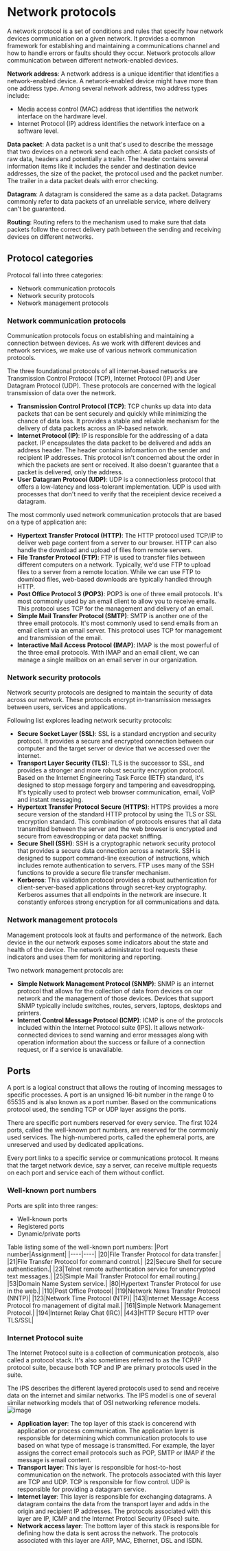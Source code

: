 # Network protocols
A network protocol is a set of conditions and rules that specify how network devices communication on a given network. It provides a common framework for establishing and maintaining a communications channel and how to handle errors or faults should they occur. Network protocols allow communication between different network-enabled devices.

**Network address**: 
A network address is a unique identifier that identifies a network-enabled device. A network-enabled device might have more than one address type. Among several network address, two address types include:

-  Media access control (MAC) address that identifies the network interface on the hardware level.
-  Internet Protocol (IP) address identifies the network interface on a software level.

**Data packet**: 
A data packet is a unit that's used to describe the message that two devices on a network send each other. A data packet consists of raw data, headers and potentially a trailer. The header contains several information items like it includes the sender and destination device addresses, the size of the packet, the protocol used and the packet number. The trailer in a data packet deals with error checking.

**Datagram**:
A datagram is considered the same as a data packet. Datagrams commonly refer to data packets of an unreliable service, where delivery can't be guaranteed.

**Routing**:
Routing refers to the mechanism used to make sure that data packets follow the correct delivery path between the sending and receiving devices on different networks.

## Protocol categories
Protocol fall into three categories:

-  Network communication protocols
-  Network security protocols
-  Network management protocols

### Network communication protocols
Communication protocols focus on establishing and maintaining a connection between devices. As we work with different devices and network services, we make use of various network communication protocols.

The three foundational protocols of all internet-based networks are Transmission Control Protocol (TCP), Internet Protocol (IP) and User Datagram Protocol (UDP). These protocols are concerned with the logical transmission of data over the network.

-  **Transmission Control Protocol (TCP)**: TCP chunks up data into data packets that can be sent securely and quickly while minimizing the chance of data loss. It provides a stable and reliable mechanism for the delivery of data packets across an IP-based network.
-  **Internet Protocol (IP)**: IP is responsible for the addressing of a data packet. IP encapsulates the data packet to be delivered and adds an address header. The header contains infomartion on the sender and recipient IP addresses. This protocol isn't concerned about the order in which the packets are sent or received. It also doesn't guarantee that a packet is delivered, only the address.
-  **User Datagram Protocol (UDP)**: UDP is a connectionless protocol that offers a low-latency and loss-tolerant implementation. UDP is used with processes that don't need to verify that the receipient device received a datagram.

The most commonly used network communication protocols that are based on a type of application are:

-  **Hypertext Transfer Protocol (HTTP)**: The HTTP protocol used TCP/IP to deliver web page content from a server to our browser. HTTP can also handle the download and upload of files from remote servers.
-  **File Transfer Protocol (FTP)**: FTP is used to transfer files between different computers on a network. Typically, we'd use FTP to upload files to a server from a remote location. While we can use FTP to download files, web-based downloads are typically handled through HTTP.
-  **Post Office Protocol 3 (POP3)**: POP3 is one of three email protocols. It's most commonly used by an email client to allow you to receive emails. This protocol uses TCP for the management and delivery of an email.
-  **Simple Mail Transfer Protocol (SMTP)**: SMTP is another one of the three email protocols. It's most commonly used to send emails from an email client via an email server. This protocol uses TCP for management and transmission of the email.
-  **Interactive Mail Access Protocol (IMAP)**: IMAP is the most powerful of the three email protocols. With IMAP and an email client, we can manage a single mailbox on an email server in our organization.

### Network security protocols
Network security protocols are designed to maintain the security of data across our network. These protocols encrypt in-transmission messages between users, services and applications.

Following list explores leading network security protocols:

-  **Secure Socket Layer (SSL)**: SSL is a standard encryption and security protocol. It provides a secure and encrypted connection between our computer and the target server or device that we accessed over the internet.
-  **Transport Layer Security (TLS)**: TLS is the successor to SSL, and provides a stronger and more robust security encryption protocol. Based on the Internet Engineering Task Force (IETF) standard, it's designed to stop message forgery and tampering and eavesdropping. It's typically used to protect web browser communication, email, VoIP and instant messaging.
-  **Hypertext Transfer Protocol Secure (HTTPS)**: HTTPS provides a more secure version of the standard HTTP protocol by using the TLS or SSL encryption standard. This combination of protocols ensures that all data transmitted between the server and the web browser is encrypted and secure from eavesdropping or data packet sniffing.
-  **Secure Shell (SSH)**: SSH is a cryptographic network security protocol that provides a secure data connection across a network. SSH is designed to support command-line execution of instructions, which includes remote authentication to servers. FTP uses many of the SSH functions to provide a secure file transfer mechanism.
-  **Kerberos**: This validation protocol provides a robust authentication for client-server-based applications through secret-key cryptography. Kerberos assumes that all endpoints in the network are insecure. It constantly enforces strong encryption for all communications and data.

### Network management protocols
Management protocols look at faults and performance of the network. Each device in the our network exposes some indicators about the state and health of the device. The network administrator tool requests these indicators and uses them for monitoring and reporting.

Two network management protocols are:

-  **Simple Network Management Protocol (SNMP)**: SNMP is an internet protocol that allows for the collection of data from devices on our network and the management of those devices. Devices that support SNMP typically include switches, routes, servers, laptops, desktops and printers.
-  **Internet Control Message Protocol (ICMP)**: ICMP is one of the protocols included within the Internet Protocol suite (IPS). It allows network-connected devices to send warning and error messages along with operation information about the success or failure of a connection request, or if a service is unavailable. 

## Ports
A port is a logical construct that allows the routing of incoming messages to specific processes. A port is an unsigned 16-bit number in the range 0 to 65535 and is also known as a port number. Based on the communications protocol used, the sending TCP or UDP layer assigns the ports.

There are specific port numbers reserved for every service. The first 1024 ports, called the well-known port numbers, are reserved for the commonly used services. The high-numbered ports, called the ephemeral ports, are unreserved and used by dedicated applications.

Every port links to a specific service or communications protocol. It means that the target network device, say a server, can receive multiple requests on each port and service each of them without conflict.

### Well-known port numbers
Ports are split into three ranges:

-  Well-known ports
-  Registered ports
-  Dynamic/private ports

Table listing some of the well-known port numbers:
|Port number|Assignment|
|----|----|
|20|File Transfer Protocol for data transfer.|
|21|File Transfer Protocol for command control.|
|22|Secure Shell for secure authentication.|
|23|Telnet remote authentication service for unencrypted text messages.|
|25|Simple Mail Transfer Protocol for email routing.|
|53|Domain Name System service.|
|80|Hypertext Transfer Protocol for use in the web.|
|110|Post Office Protocol|
|119|Network News Transfer Protocol (NNTP)|
|123|Network Time Protocol (NTP)|
|143|Internet Message Access Protocol fro management of digital mail.|
|161|Simple Network Management Protocol.|
|194|Internet Relay Chat (IRC)|
|443|HTTP Secure HTTP over TLS/SSL|

### Internet Protocol suite
The Internet Protocol suite is a collection of communication protocols, also called a protocol stack. It's also sometimes referred to as the TCP/IP protocol suite, because both TCP and IP are primary protocols used in the suite.

The IPS describes the different layered protocols used to send and receive data on the internet and similar networks. The IPS model is one of several similar networking models that of OSI networking reference models.
![image](https://github.com/legion-abhisar/fundamental_network_security/assets/37869095/a514df11-e8ba-4354-91c2-f9edfbcbe08c)

- **Application layer**: The top layer of this stack is concerend with application or process communication. The application layer is responsible for determining which communication protocols to use based on what type of message is transmitted. For example, the layer assigns the correct email protocols such as POP, SMTP or IMAP if the message is email content.
- **Transport layer**: This layer is responsible for host-to-host communication on the network. The protocols associated with this layer are TCP and UDP. TCP is responsible for flow control. UDP is responsible for providing a datagram service.
- **Internet layer**: This layer is responsible for exchanging datagrams. A datagram contains the data from the transport layer and adds in the origin and recipient IP addresses. The protocols associated with this layer are IP, ICMP and the Internet Protocl Security (IPsec) suite.
- **Network access layer**: The bottom layer of this stack is responsible for defining how the data is sent across the network. The protocols associated with this layer are ARP, MAC, Ethernet, DSL and ISDN.















